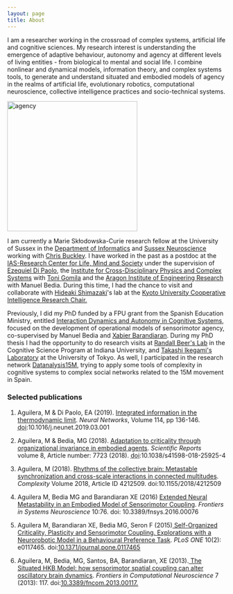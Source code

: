 ```yaml
---
layout: page
title: About
---
```


I am a researcher working in the crossroad of complex systems, artificial life and cognitive sciences. My research interest is understanding the emergence of adaptive behaviour, autonomy and agency at different levels of living entities - from biological to mental and social life. I combine nonlinear and dynamical models, information theory, and complex systems tools, to generate and understand situated and embodied models of agency in the realms of artificial life, evolutionary robotics, computational neuroscience, collective intelligence practices and socio-technical systems.

<img src="https://maguilera.net/img/agency.png" width="300"  alt="agency" class="center"/>

I am currently a Marie Skłodowska-Curie research fellow at the University of Sussex in the [Department of Informatics](http://www.sussex.ac.uk/informatics/) and [Sussex Neuroscience](http://www.sussex.ac.uk/sussexneuroscience/) working with [Chris Buckley](https://christopherlbuckley.com/). I have worked in the past as a postdoc at the [IAS-Research Center for Life, Mind and Society](http://www.ias-research.net/) under the supervision of [Ezequiel Di Paolo](https://ezequieldipaolo.net/), the [Institute for Cross-Disciplinary Physics and Complex Systems](https://ifisc.uib-csic.es/en/) with [Toni Gomila](https://antonigomila.wordpress.com/) and the [Aragon Institute of Engineering Research](https://i3a.unizar.es/) with Manuel Bedia. During this time, I had the chance to visit and collaborate with [Hideaki Shimazaki](http://www.neuralengine.org/index_en.html)'s lab at the [Kyoto University Cooperative Intelligence Research Chair.](http://ci.ist.i.kyoto-u.ac.jp/index.php?id=10)

Previously, I did my PhD funded by a FPU grant from the Spanish Education Ministry, entitled [Interaction Dynamics and Autonomy in Cognitive Systems](http://phdthesis.maguilera.net/), focused on the development of operational models of sensorimotor agency, co-supervised by Manuel Bedia and [Xabier Barandiaran](https://xabier.barandiaran.net). During my PhD thesis I had the opportunity to do research visits at [Randall Beer's Lab](http://mypage.iu.edu/~rdbeer/) in the Cognitive Science Program at Indiana University, and [Takashi Ikegami's Laboratory](http://sacral.c.u-tokyo.ac.jp/) at the University of Tokyo. As well, I participated in the research network [Datanalysis15M](http://datanalysis15m.wordpress.com/), trying to apply some tools of complexity in cognitive systems to complex social networks related to the 15M movement in Spain.

### Selected publications

1. Aguilera, M &amp; Di Paolo, EA (2019). <a href="https://doi.org/10.1016/j.neunet.2019.03.001" target="_blank" rel="noopener noreferrer">Integrated information in the thermodynamic limit</a>. <i>Neural Networks</i>, Volume 114, pp 136-146. <abbr title="Digital Object Identifier">doi</abbr>:10.1016/j.neunet.2019.03.001

1. Aguilera, M &amp; Bedia, MG (2018). <a href="https://www.nature.com/articles/s41598-018-25925-4#Abs1" target="_blank" rel="noopener noreferrer">Adaptation to criticality through organizational invariance in embodied agents</a>. <i>Scientific Reports </i> volume 8, Article number: 7723 (2018). <abbr title="Digital Object Identifier">doi</abbr>:10.1038/s41598-018-25925-4

1. Aguilera, M (2018). <a href="https://www.hindawi.com/journals/complexity/2018/4212509/" target="_blank" rel="noopener noreferrer">Rhythms of the collective brain: Metastable synchronization and cross-scale interactions in connected multitudes</a>.<em> Complexity</em> Volume 2018, Article ID 4212509. doi:10.1155/2018/4212509

1. Aguilera M, Bedia MG and Barandiaran XE (2016) <a href="http://journal.frontiersin.org/article/10.3389/fnsys.2016.00076/pdf">Extended Neural Metastability in an Embodied Model of Sensorimotor Coupling</a>. <em>Frontiers in Systems Neuroscience</em> 10:76. doi: 10.3389/fnsys.2016.00076

1. Aguilera M, Barandiaran XE, Bedia MG, Seron F (2015)<a href="https://maguilera0.files.wordpress.com/2015/03/journal-pone-0117465.pdf" target="_blank" rel="noopener noreferrer"> Self-Organized Criticality, Plasticity and Sensorimotor Coupling. Explorations with a Neurorobotic Model in a Behavioural Preference Task</a>. <em>PLoS ONE</em> 10(2): e0117465. doi:<a class="libx-autolink" style="border-bottom:1px dotted;" title="libx-autolink" href="http://roble.unizar.es:4550/resserv?__char_set=utf8&amp;id=doi:10.1371/journal.pone.0117465&amp;sid=libx&amp;genre=article">10.1371/journal.pone.0117465</a>

1. Aguilera, M, Bedia, MG, Santos, BA, Barandiaran, XE (2013).<a href="http://maguilera0.files.wordpress.com/2012/11/fncom-07-00117.pdf" target="_blank" rel="noopener noreferrer"> The Situated HKB Model: how sensorimotor spatial coupling can alter oscillatory brain dynamics</a>. <i>Frontiers in Computational Neuroscience</i> 7 (2013): 117. doi:<a class="libx-autolink" style="border-bottom:1px dotted;" title="libx-autolink" href="http://roble.unizar.es:4550/resserv?__char_set=utf8&amp;id=doi:10.3389/fncom.2013.00117&amp;sid=libx&amp;genre=article">10.3389/fncom.2013.00117.</a>

